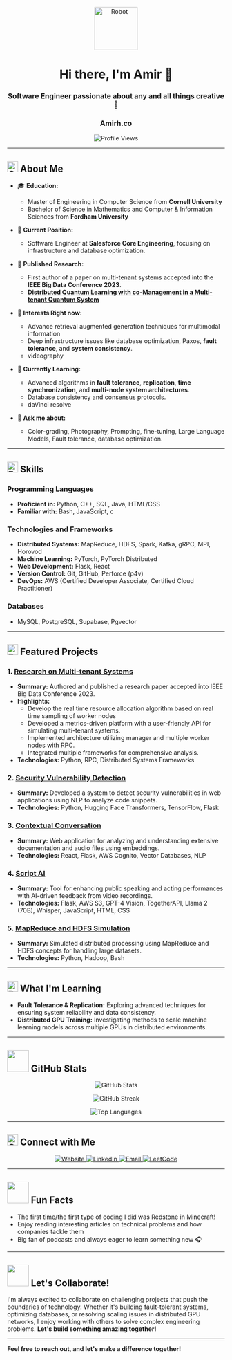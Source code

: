 <p align="center">
  <img src="https://raw.githubusercontent.com/Tarikul-Islam-Anik/Animated-Fluent-Emojis/master/Emojis/Smilies/Robot.png" alt="Robot" width="100" height="100" />
</p>

<h1 align="center">Hi there, I'm Amir 👋</h1>
<h3 align="center">Software Engineer passionate about any and all things creative 🚀</h3>
<h3 align="center"><a href="https://amirh.co" target="_blank" style="text-decoration: none; color: inherit;">Amirh.co</a></h3>

<p align="center">
  <img src="https://komarev.com/ghpvc/?username=amirfone&label=Profile%20views&color=blue&style=flat-square" alt="Profile Views" />
</p>

---

## <img src="https://raw.githubusercontent.com/Tarikul-Islam-Anik/Animated-Fluent-Emojis/master/Emojis/Smilies/Cowboy%20Hat%20Face.png" alt="Cowboy Hat Face" width="25" height="25" /> About Me

- 🎓 **Education:**
  - Master of Engineering in Computer Science from **Cornell University**
  - Bachelor of Science in Mathematics and Computer & Information Sciences from **Fordham University**

- 💼 **Current Position:**
  - Software Engineer at **Salesforce Core Engineering**, focusing on infrastructure and database optimization.

- 📝 **Published Research:**
  - First author of a paper on multi-tenant systems accepted into the **IEEE Big Data Conference 2023**.
  - **[Distributed Quantum Learning with co-Management in a Multi-tenant Quantum System](https://arxiv.org/abs/2312.08158)**

- 🔭 **Interests Right now:**
  - Advance retrieval augmented generation techniques for multimodal information
  - Deep infrastructure issues like database optimization, Paxos, **fault tolerance**, and **system consistency**.
  - videography

- 🌱 **Currently Learning:**
  - Advanced algorithms in **fault tolerance**, **replication**, **time synchronization**, and **multi-node system architectures**.
  - Database consistency and consensus protocols.
  - daVinci resolve

- 💬 **Ask me about:**
  - Color-grading, Photography, Prompting, fine-tuning, Large Language Models, Fault tolerance, database optimization.

---

## <img src="https://raw.githubusercontent.com/Tarikul-Islam-Anik/Animated-Fluent-Emojis/master/Emojis/People/Factory%20Worker.png" alt="Factory Worker" width="25" height="25" /> Skills

### Programming Languages
- **Proficient in:** Python, C++, SQL, Java, HTML/CSS
- **Familiar with:** Bash, JavaScript, c

### Technologies and Frameworks
- **Distributed Systems:** MapReduce, HDFS, Spark, Kafka, gRPC, MPI, Horovod
- **Machine Learning:** PyTorch, PyTorch Distributed
- **Web Development:** Flask, React
- **Version Control:** Git, GitHub, Perforce (p4v)
- **DevOps:** AWS (Certified Developer Associate, Certified Cloud Practitioner)

### Databases
- MySQL, PostgreSQL, Supabase, Pgvector

---

## <img src="https://raw.githubusercontent.com/Tarikul-Islam-Anik/Animated-Fluent-Emojis/master/Emojis/Hand%20gestures/Brain.png" alt="Brain" width="25" height="25" /> Featured Projects

### 1. **[Research on Multi-tenant Systems](https://arxiv.org/abs/2312.08158)**
   - **Summary:** Authored and published a research paper accepted into IEEE Big Data Conference 2023.
   - **Highlights:**
     - Develop the real time resource allocation algorithm based on real time sampling of worker nodes
     - Developed a metrics-driven platform with a user-friendly API for simulating multi-tenant systems.
     - Implemented architecture utilizing manager and multiple worker nodes with RPC.
     - Integrated multiple frameworks for comprehensive analysis.
   - **Technologies:** Python, RPC, Distributed Systems Frameworks

### 2. **[Security Vulnerability Detection](https://github.com/AmirFone/Angel.ai)**
   - **Summary:** Developed a system to detect security vulnerabilities in web applications using NLP to analyze code snippets.
   - **Technologies:** Python, Hugging Face Transformers, TensorFlow, Flask

### 3. **[Contextual Conversation](https://github.com/AmirFone/contextual_daily)**
   - **Summary:** Web application for analyzing and understanding extensive documentation and audio files using embeddings.
   - **Technologies:** React, Flask, AWS Cognito, Vector Databases, NLP

### 4. **[Script AI](https://github.com/AmirFone/Hack_lama)**
   - **Summary:** Tool for enhancing public speaking and acting performances with AI-driven feedback from video recordings.
   - **Technologies:** Flask, AWS S3, GPT-4 Vision, TogetherAPI, Llama 2 (70B), Whisper, JavaScript, HTML, CSS

### 5. **[MapReduce and HDFS Simulation](https://github.com/AmirFone/mapreduce-and-hdfs-project)**
   - **Summary:** Simulated distributed processing using MapReduce and HDFS concepts for handling large datasets.
   - **Technologies:** Python, Hadoop, Bash

---

## <img src="https://raw.githubusercontent.com/Tarikul-Islam-Anik/Animated-Fluent-Emojis/master/Emojis/People/Detective.png" alt="Detective" width="25" height="25" /> What I'm Learning

- **Fault Tolerance & Replication:** Exploring advanced techniques for ensuring system reliability and data consistency.
- **Distributed GPU Training:** Investigating methods to scale machine learning models across multiple GPUs in distributed environments.

---

## <img src="https://media.giphy.com/media/du3J3cXyzhj75IOgvA/giphy.gif" width="50"> GitHub Stats

<p align="center">
  <img src="https://github-readme-stats.vercel.app/api?username=amirfone&show_icons=true&theme=radical" alt="GitHub Stats">
</p>
<p align="center">
  <img src="https://github-readme-streak-stats.herokuapp.com/?user=amirfone&theme=radical" alt="GitHub Streak">
</p>
<p align="center">
  <img src="https://github-readme-stats.vercel.app/api/top-langs?username=amirfone&layout=compact&theme=radical" alt="Top Languages">
</p>

---

## <img src="https://raw.githubusercontent.com/Tarikul-Islam-Anik/Animated-Fluent-Emojis/master/Emojis/Objects/Computer%20Disk.png" alt="Computer Disk" width="25" height="25" /> Connect with Me

<p align="center">
  <a href="https://www.amirh.co/" target="_blank">
    <img src="https://img.shields.io/badge/Website-black?style=for-the-badge&logo=wordpress&logoColor=white" alt="Website">
  </a>
  <a href="https://www.linkedin.com/in/amir-h-730571203/" target="_blank">
    <img src="https://img.shields.io/badge/LinkedIn-blue?style=for-the-badge&logo=linkedin&logoColor=white" alt="LinkedIn">
  </a>
  <a href="mailto:ah2324@cornell.edu" target="_blank">
    <img src="https://img.shields.io/badge/Email-red?style=for-the-badge&logo=gmail&logoColor=white" alt="Email">
  </a>
  <a href="https://leetcode.com/01_toyota_land_cruiser/" target="_blank">
    <img src="https://img.shields.io/badge/LeetCode-orange?style=for-the-badge&logo=leetcode&logoColor=white" alt="LeetCode">
  </a>
</p>

---

## <img src="https://media.giphy.com/media/26ufdipQqU2lhNA4g/giphy.gif" width="50"> Fun Facts

- The first time/the first type of coding I did was Redstone in Minecraft!
- Enjoy reading interesting articles on technical problems and how companies tackle them
- Big fan of podcasts and always eager to learn something new 🎧

---

## <img src="https://media.giphy.com/media/3o7aCTfyhYawdOXcFW/giphy.gif" width="50"> Let's Collaborate!

I'm always excited to collaborate on challenging projects that push the boundaries of technology. Whether it's building fault-tolerant systems, optimizing databases, or resolving scaling issues in distributed GPU networks, I enjoy working with others to solve complex engineering problems. **Let's build something amazing together!**

---

**Feel free to reach out, and let's make a difference together!**
